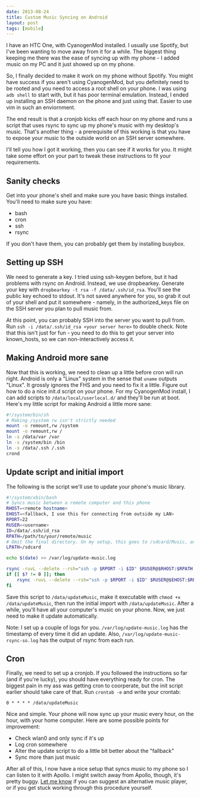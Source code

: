 ```yaml
---
date: 2013-08-24
title: Custom Music Syncing on Android
layout: post
tags: [mobile]
---
```


I have an HTC One, with CyanogenMod installed. I usually use Spotify, but I've been wanting to move away from it for a while.
The biggest thing keeping me there was the ease of syncing up with my phone - I added music on my PC and it just showed up
on my phone.

So, I finally decided to make it work on my phone without Spotify. You might have success if you aren't using CyanogenMod,
but you definitely need to be rooted and you need to access a root shell on your phone. I was using `adb shell` to start with,
but it has poor terminal emulation. Instead, I ended up installing an SSH daemon on the phone and just using that. Easier to
use vim in such an enviornment.

The end result is that a cronjob kicks off each hour on my phone and runs a script that uses rsync to sync up my phone's music
with my desktop's music. That's another thing - a prerequisite of this working is that you have to expose your music to the
outside world on an SSH server somewhere.

I'll tell you how I got it working, then you can see if it works for you. It might take some effort on your part to tweak
these instructions to fit your requirements.

## Sanity checks

Get into your phone's shell and make sure you have basic things installed. You'll need to make sure you have:

* bash
* cron
* ssh
* rsync

If you don't have them, you can probably get them by installing busybox.

## Setting up SSH

We need to generate a key. I tried using ssh-keygen before, but it had problems with rsync on Android. Instead, we use
dropbearkey. Generate your key with `dropbearkey -t rsa -f /data/.ssh/id_rsa`. You'll see the public key echoed to stdout.
It's not saved anywhere for you, so grab it out of your shell and put it somewhere - namely, in the authorized_keys file
on the SSH server you plan to pull music from.

At this point, you can probably SSH into the server you want to pull from. Run `ssh -i /data/.ssh/id_rsa <your server here>`
to double check. Note that this isn't just for fun - you need to do this to get your server into known_hosts, so we can
non-interactively access it.

## Making Android more sane

Now that this is working, we need to clean up a little before cron will run right. Android is only a "Linux" system in the
sense that `uname` outputs "Linux". It grossly ignores the FHS and you need to fix it a little. Figure out how to do a
nice init.d script on your phone. For my CyanogenMod install, I can add scripts to `/data/local/userlocal.d/` and they'll
be run at boot. Here's my little script for making Android a little more sane:

```bash
#!/system/bin/sh
# Making /system rw isn't strictly needed
mount -o remount,rw /system
mount -o remount,rw /
ln -s /data/var /var
ln -s /system/bin /bin
ln -s /data/.ssh /.ssh
crond
```

## Update script and initial import

The following is the script we'll use to update your phone's music library.

```bash
#!/system/xbin/bash
# Syncs music between a remote computer and this phone
RHOST=<remote hostname>
EHOST=<fallback, I use this for connecting from outside my LAN>
RPORT=22
RUSER=<username>
ID=/data/.ssh/id_rsa
RPATH=/path/to/your/remote/music
# Omit the final directory. On my setup, this goes to /sdcard/Music, and my remote is /home/sircmpwn/Music
LPATH=/sdcard

echo $(date) >> /var/log/update-music.log

rsync -ruvL --delete --rsh="ssh -p $RPORT -i $ID" $RUSER@$RHOST:$RPATH $LPATH >> /var/log/update-music-rsync-so.log 2>&1
if [[ $? != 0 ]]; then
    rsync -ruvL --delete --rsh="ssh -p $RPORT -i $ID" $RUSER@$EHOST:$RPATH $LPATH >> /var/log/update-music-rsync-so.log 2>&1
fi
```

Save this script to `/data/updateMusic`, make it executable with `chmod +x /data/updateMusic`, then run the initial import
with `/data/updateMusic`. After a while, you'll have all your computer's music on your phone. Now, we just need to make it
update automatically.

Note: I set up a couple of logs for you. `/var/log/update-music.log` has the timestamp of every time it did an update. Also,
`/var/log/update-music-rsync-so.log` has the output of rsync from each run.

## Cron

Finally, we need to set up a cronjob. If you followed the instructions so far (and if you're lucky), you should have everything
ready for cron. The biggest pain in my ass was getting cron to coorperate, but the init script earlier should take care of
that. Run `crontab -e` and write your crontab:

    0 * * * * /data/updateMusic

Nice and simple. Your phone will now sync up your music every hour, on the hour, with your home computer. Here are some
possible points for improvement:

* Check wlan0 and only sync if it's up
* Log cron somewhere
* Alter the update script to do a little bit better about the "fallback"
* Sync more than just music

After all of this, I now have a nice setup that syncs music to my phone so I can listen to it with Apollo. I might switch
away from Apollo, though, it's pretty buggy. [Let me know](mailto:sir@cmpwn.com) if you can suggest an alternative music
player, or if you get stuck working through this procedure yourself.
